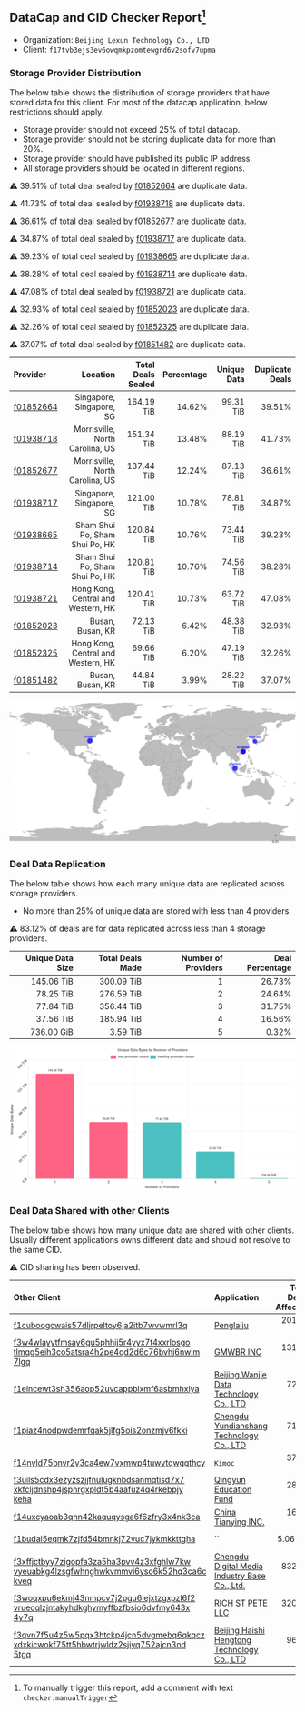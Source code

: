 ## DataCap and CID Checker Report[^1]
 - Organization: `Beijing Lexun Technology Co., LTD`
 - Client: `f17tvb3ejs3ev6owqmkpzomtewgrd6v2sofv7upma`
### Storage Provider Distribution
The below table shows the distribution of storage providers that have stored data for this client.
For most of the datacap application, below restrictions should apply.
 - Storage provider should not exceed 25% of total datacap.
 - Storage provider should not be storing duplicate data for more than 20%.
 - Storage provider should have published its public IP address.
 - All storage providers should be located in different regions.

⚠️ 39.51% of total deal sealed by [f01852664](https://filfox.info/en/address/f01852664) are duplicate data.

⚠️ 41.73% of total deal sealed by [f01938718](https://filfox.info/en/address/f01938718) are duplicate data.

⚠️ 36.61% of total deal sealed by [f01852677](https://filfox.info/en/address/f01852677) are duplicate data.

⚠️ 34.87% of total deal sealed by [f01938717](https://filfox.info/en/address/f01938717) are duplicate data.

⚠️ 39.23% of total deal sealed by [f01938665](https://filfox.info/en/address/f01938665) are duplicate data.

⚠️ 38.28% of total deal sealed by [f01938714](https://filfox.info/en/address/f01938714) are duplicate data.

⚠️ 47.08% of total deal sealed by [f01938721](https://filfox.info/en/address/f01938721) are duplicate data.

⚠️ 32.93% of total deal sealed by [f01852023](https://filfox.info/en/address/f01852023) are duplicate data.

⚠️ 32.26% of total deal sealed by [f01852325](https://filfox.info/en/address/f01852325) are duplicate data.

⚠️ 37.07% of total deal sealed by [f01851482](https://filfox.info/en/address/f01851482) are duplicate data.

| Provider                                              |                           Location | Total Deals Sealed | Percentage | Unique Data | Duplicate Deals |
| :---------------------------------------------------- | ---------------------------------: | -----------------: | ---------: | ----------: | --------------: |
| [f01852664](https://filfox.info/en/address/f01852664) |           Singapore, Singapore, SG |         164.19 TiB |     14.62% |   99.31 TiB |          39.51% |
| [f01938718](https://filfox.info/en/address/f01938718) |    Morrisville, North Carolina, US |         151.34 TiB |     13.48% |   88.19 TiB |          41.73% |
| [f01852677](https://filfox.info/en/address/f01852677) |    Morrisville, North Carolina, US |         137.44 TiB |     12.24% |   87.13 TiB |          36.61% |
| [f01938717](https://filfox.info/en/address/f01938717) |           Singapore, Singapore, SG |         121.00 TiB |     10.78% |   78.81 TiB |          34.87% |
| [f01938665](https://filfox.info/en/address/f01938665) |     Sham Shui Po, Sham Shui Po, HK |         120.84 TiB |     10.76% |   73.44 TiB |          39.23% |
| [f01938714](https://filfox.info/en/address/f01938714) |     Sham Shui Po, Sham Shui Po, HK |         120.81 TiB |     10.76% |   74.56 TiB |          38.28% |
| [f01938721](https://filfox.info/en/address/f01938721) | Hong Kong, Central and Western, HK |         120.41 TiB |     10.73% |   63.72 TiB |          47.08% |
| [f01852023](https://filfox.info/en/address/f01852023) |                   Busan, Busan, KR |          72.13 TiB |      6.42% |   48.38 TiB |          32.93% |
| [f01852325](https://filfox.info/en/address/f01852325) | Hong Kong, Central and Western, HK |          69.66 TiB |      6.20% |   47.19 TiB |          32.26% |
| [f01851482](https://filfox.info/en/address/f01851482) |                   Busan, Busan, KR |          44.84 TiB |      3.99% |   28.22 TiB |          37.07% |

![Provider Distribution](https://raw.githubusercontent.com/data-preservation-programs/filplus-checker-assets/main/filecoin-project/filecoin-plus-large-datasets/issues/395/1671008600185.png)
### Deal Data Replication
The below table shows how each many unique data are replicated across storage providers.
- No more than 25% of unique data are stored with less than 4 providers.

⚠️ 83.12% of deals are for data replicated across less than 4 storage providers.

| Unique Data Size | Total Deals Made | Number of Providers | Deal Percentage |
| ---------------: | ---------------: | ------------------: | --------------: |
|       145.06 TiB |       300.09 TiB |                   1 |          26.73% |
|        78.25 TiB |       276.59 TiB |                   2 |          24.64% |
|        77.84 TiB |       356.44 TiB |                   3 |          31.75% |
|        37.56 TiB |       185.94 TiB |                   4 |          16.56% |
|       736.00 GiB |         3.59 TiB |                   5 |           0.32% |

![Replication Distribution](https://raw.githubusercontent.com/data-preservation-programs/filplus-checker-assets/main/filecoin-project/filecoin-plus-large-datasets/issues/395/1671008600792.png)
### Deal Data Shared with other Clients
The below table shows how many unique data are shared with other clients.
Usually different applications owns different data and should not resolve to the same CID.

⚠️ CID sharing has been observed.

| Other Client                                                                                                                                                                                                              | Application                                                                                                                    | Total Deals Affected | Unique CIDs |        Verifier |
| :------------------------------------------------------------------------------------------------------------------------------------------------------------------------------------------------------------------------ | :----------------------------------------------------------------------------------------------------------------------------- | -------------------: | ----------: | --------------: |
| [f1cuboogcwais57dljrpeltoy6ja2itb7wvwmrl3q](https://filfox.info/en/address/f1cuboogcwais57dljrpeltoy6ja2itb7wvwmrl3q)                                                                                                     | [Penglaiju](https://github.com/filecoin-project/filecoin-plus-large-datasets/issues/400)                                       |           201.72 TiB |       2,994 | LDN v3 multisig |
| [f3w4wlayytfmsay6gu5phhij5r4yyx7t4xxrlosgo<br/>tlmqg5eih3co5atsra4h2pe4qd2d6c76bvhj6nwim<br/>7lgq](https://filfox.info/en/address/f3w4wlayytfmsay6gu5phhij5r4yyx7t4xxrlosgotlmqg5eih3co5atsra4h2pe4qd2d6c76bvhj6nwim7lgq) | [GMWBR INC](https://github.com/filecoin-project/filecoin-plus-large-datasets/issues/73)                                        |           131.09 TiB |       1,886 | LDN v3 multisig |
| [f1elncewt3sh356aop52uvcappblxmf6asbmhxlya](https://filfox.info/en/address/f1elncewt3sh356aop52uvcappblxmf6asbmhxlya)                                                                                                     | [Beijing Wanjie Data Technology Co\., LTD](https://github.com/filecoin-project/filecoin-plus-large-datasets/issues/404)        |            72.72 TiB |       1,446 | LDN v3 multisig |
| [f1piaz4nodpwdemrfqak5jlfg5ois2onzmjv6fkki](https://filfox.info/en/address/f1piaz4nodpwdemrfqak5jlfg5ois2onzmjv6fkki)                                                                                                     | [Chengdu Yundianshang Technology Co\., LTD](https://github.com/filecoin-project/filecoin-plus-large-datasets/issues/399)       |            71.97 TiB |         919 | LDN v3 multisig |
| [f14nyld75bnvr2y3ca4ew7vxmwp4tuwytqwggthcy](https://filfox.info/en/address/f14nyld75bnvr2y3ca4ew7vxmwp4tuwytqwggthcy)                                                                                                     | `Kimoc`                                                                                                                        |            37.00 TiB |         829 | LDN v3 multisig |
| [f3uils5cdx3ezyzszjjfnulugknbdsanmqtisd7x7<br/>xkfcljdnshp4jspnrgxpldt5b4aafuz4q4rkebpjy<br/>keha](https://filfox.info/en/address/f3uils5cdx3ezyzszjjfnulugknbdsanmqtisd7x7xkfcljdnshp4jspnrgxpldt5b4aafuz4q4rkebpjykeha) | [Qingyun Education Fund](https://github.com/filecoin-project/filecoin-plus-large-datasets/issues/31)                           |            28.44 TiB |         568 | LDN v3 multisig |
| [f14uxcyaoab3qhn42kaquqysga6f6zfry3x4nk3ca](https://filfox.info/en/address/f14uxcyaoab3qhn42kaquqysga6f6zfry3x4nk3ca)                                                                                                     | [ China Tianying INC\.](https://github.com/filecoin-project/filecoin-plus-large-datasets/issues/426)                           |            16.69 TiB |         369 | LDN v3 multisig |
| [f1budai5eqmk7zjfd54bmnkj72vuc7jykmkkttgha](https://filfox.info/en/address/f1budai5eqmk7zjfd54bmnkj72vuc7jykmkkttgha)                                                                                                     | ``                                                                                                                             |             5.06 TiB |         105 |        LDN # 64 |
| [f3xffjctbyy7zigopfa3za5ha3pvv4z3xfghlw7kw<br/>vyeuabkg4lzsgfwhnghwkvmmvi6yso6k52hq3ca6c<br/>kveq](https://filfox.info/en/address/f3xffjctbyy7zigopfa3za5ha3pvv4z3xfghlw7kwvyeuabkg4lzsgfwhnghwkvmmvi6yso6k52hq3ca6ckveq) | [Chengdu Digital Media Industry Base Co\., Ltd\.](https://github.com/filecoin-project/filecoin-plus-large-datasets/issues/387) |           832.00 GiB |          17 | LDN v3 multisig |
| [f3woqxpu6ekmj43nmpcv7j2pgu6lejxtzgxpzl6f2<br/>vrueoqlzjntakyhdkghymyffbzfbsio6dvfmy643x<br/>4y7q](https://filfox.info/en/address/f3woqxpu6ekmj43nmpcv7j2pgu6lejxtzgxpzl6f2vrueoqlzjntakyhdkghymyffbzfbsio6dvfmy643x4y7q) | [RICH ST PETE LLC](https://github.com/filecoin-project/filecoin-plus-large-datasets/issues/64)                                 |           320.00 GiB |           5 | LDN v3 multisig |
| [f3qvn7f5u4z5w5pqx3htckp4jcn5dvgmebq6qkqcz<br/>xdxkicwokf75tt5hbwtrjwldz2sjiyq752ajcn3nd<br/>5tgq](https://filfox.info/en/address/f3qvn7f5u4z5w5pqx3htckp4jcn5dvgmebq6qkqczxdxkicwokf75tt5hbwtrjwldz2sjiyq752ajcn3nd5tgq) | [Beijing Haishi Hengtong Technology Co\., LTD](https://github.com/filecoin-project/filecoin-plus-large-datasets/issues/66)     |            96.00 GiB |           2 | LDN v3 multisig |

[^1]: To manually trigger this report, add a comment with text `checker:manualTrigger`
